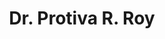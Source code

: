 ---
layout: member
weight: 200
title: Dr. Protiva R. Roy
status: postdoc
program: Senior scientist
description: Microbial biosynthesis of pharmacoactive cannabinoids
img: /img/members/Protiva-Roy.jpg
featuredOrder: 1
---